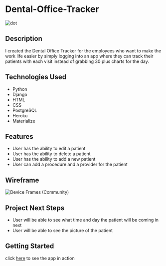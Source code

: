 # Dental-Office-Tracker

![dot](https://user-images.githubusercontent.com/110944297/197906289-6e2cef8c-26e8-4286-9092-2470158e5a74.JPG)

## Description
I created the Dental Office Tracker for the employees who want to make the work life easier by simply logging into an app where they can track their patients with each visit instead of grabbing 30 plus charts for the day.

## Technologies Used
- Python
- Django
- HTML
- CSS
- PostgreSQL
- Heroku
- Materialize

## Features
- User has the ability to edit a patient
- User has the ability to delete a patient
- User has the ability to add a new patient
- User can add a procedure and a provider for the patient

## Wireframe
![Device Frames (Community)](https://user-images.githubusercontent.com/110944297/197908728-befd39fb-0032-4975-a877-5fa7c197a373.jpg)

## Project Next Steps
- User will be able to see what time and day the patient will be coming in next
- User will be able to see the picture of the patient

## Getting Started 
click [here](https://dentalofficetracker.herokuapp.com/) to see the app in action
